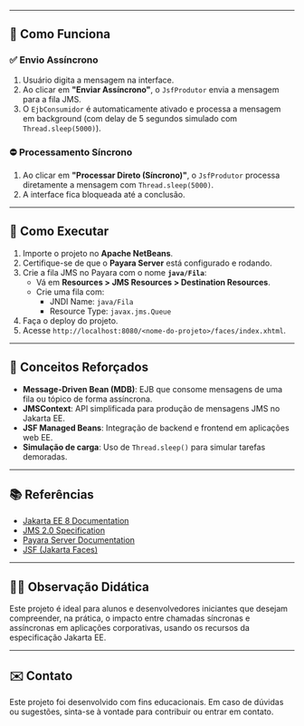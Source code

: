 
---

## 🔧 Como Funciona

### ✅ Envio Assíncrono
1. Usuário digita a mensagem na interface.
2. Ao clicar em **"Enviar Assíncrono"**, o `JsfProdutor` envia a mensagem para a fila JMS.
3. O `EjbConsumidor` é automaticamente ativado e processa a mensagem em background (com delay de 5 segundos simulado com `Thread.sleep(5000)`).

### ⛔ Processamento Síncrono
1. Ao clicar em **"Processar Direto (Síncrono)"**, o `JsfProdutor` processa diretamente a mensagem com `Thread.sleep(5000)`.
2. A interface fica bloqueada até a conclusão.

---

## 🔨 Como Executar

1. Importe o projeto no **Apache NetBeans**.
2. Certifique-se de que o **Payara Server** está configurado e rodando.
3. Crie a fila JMS no Payara com o nome **`java/Fila`**:
   - Vá em **Resources > JMS Resources > Destination Resources**.
   - Crie uma fila com:
     - JNDI Name: `java/Fila`
     - Resource Type: `javax.jms.Queue`
4. Faça o deploy do projeto.
5. Acesse `http://localhost:8080/<nome-do-projeto>/faces/index.xhtml`.

---

## 🧠 Conceitos Reforçados

- **Message-Driven Bean (MDB)**: EJB que consome mensagens de uma fila ou tópico de forma assíncrona.
- **JMSContext**: API simplificada para produção de mensagens JMS no Jakarta EE.
- **JSF Managed Beans**: Integração de backend e frontend em aplicações web EE.
- **Simulação de carga**: Uso de `Thread.sleep()` para simular tarefas demoradas.

---

## 📚 Referências

- [Jakarta EE 8 Documentation](https://jakarta.ee/specifications/platform/8/)
- [JMS 2.0 Specification](https://jakarta.ee/specifications/messaging/2.0/)
- [Payara Server Documentation](https://docs.payara.fish/)
- [JSF (Jakarta Faces)](https://projects.eclipse.org/projects/ee4j.faces)

---

## 🧑‍🏫 Observação Didática

Este projeto é ideal para alunos e desenvolvedores iniciantes que desejam compreender, na prática, o impacto entre chamadas síncronas e assíncronas em aplicações corporativas, usando os recursos da especificação Jakarta EE.

---

## ✉️ Contato

Este projeto foi desenvolvido com fins educacionais. Em caso de dúvidas ou sugestões, sinta-se à vontade para contribuir ou entrar em contato.

